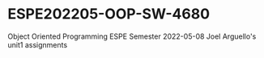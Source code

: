 # ESPE202205-OOP-SW-4680
Object Oriented Programming ESPE Semester 2022-05-08
Joel Arguello's unit1 assignments

